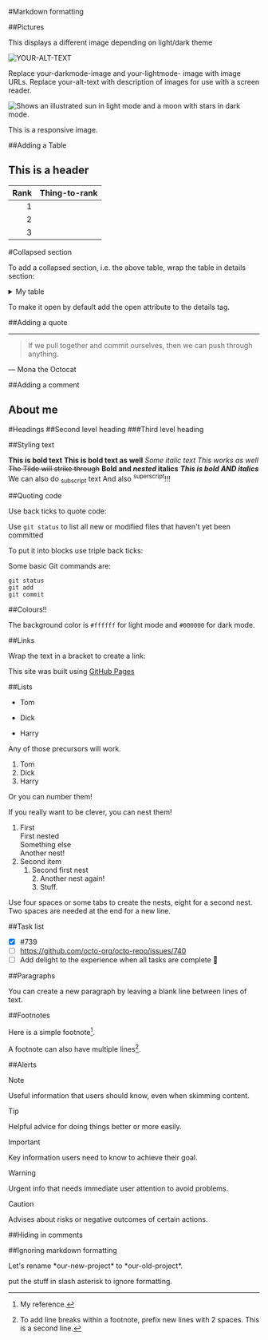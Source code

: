 #Markdown formatting

##Pictures

This displays a different image depending on light/dark theme

<picture>
 <source media="(prefers-color-scheme: dark)" srcset="YOUR-DARKMODE-IMAGE">
 <source media="(prefers-color-scheme: light)" srcset="YOUR-LIGHTMODE-IMAGE">
 <img alt="YOUR-ALT-TEXT" src="YOUR-DEFAULT-IMAGE">
</picture>

Replace your-darkmode-image and your-lightmode- image with image URLs.
Replace your-alt-text with description of images for use with a screen reader.

<picture>
  <source media="(prefers-color-scheme: dark)" srcset="https://user-images.githubusercontent.com/25423296/163456776-7f95b81a-f1ed-45f7-b7ab-8fa810d529fa.png">
  <source media="(prefers-color-scheme: light)" srcset="https://user-images.githubusercontent.com/25423296/163456779-a8556205-d0a5-45e2-ac17-42d089e3c3f8.png">
  <img alt="Shows an illustrated sun in light mode and a moon with stars in dark mode." src="https://user-images.githubusercontent.com/25423296/163456779-a8556205-d0a5-45e2-ac17-42d089e3c3f8.png">
</picture>

This is a responsive image.

##Adding a Table

## This is a header

| Rank  | Thing-to-rank |
|------:|---------------|
|      1|               |
|      2|               |
|      3|               |

#Collapsed section

To add a collapsed section, i.e. the above table, wrap the table in details section:

<details>
<summary>My table</summary>

## This is a header

| Rank  | Thing-to-rank |
|------:|---------------|
|      1|               |
|      2|               |
|      3|               |

</details>

To make it open by default add the open attribute to the details tag.

##Adding a quote

---
> If we pull together and commit ourselves, then we can push through anything.

— Mona the Octocat

##Adding a comment

## About me

<!-- TO DO: add more details about me later -->

#Headings
##Second level heading
###Third level heading

##Styling text

**This is bold text**
__This is bold text as well__
*Some italic text*
_This works as well_
~~The Tilde will strike through~~
**Bold and _nested_ italics**
***This is bold AND italics***
We can also do <sub>subscript</sub> text
And also <sup>superscript</sup>!!!

##Quoting code

Use back ticks to quote code:

Use `git status` to list all new or modified files that haven't yet been committed

To put it into blocks use triple back ticks:

Some basic Git commands are:
```
git status
git add
git commit
```

##Colours!!

The background color is `#ffffff` for light mode and `#000000` for dark mode.

##Links

Wrap the text in a bracket to create a link:

This site was built using [GitHub Pages](https://pages.github.com/)

##Lists

- Tom
* Dick
+ Harry

Any of those precursors will work.

1. Tom
2. Dick
3. Harry

Or you can number them!

If you really want to be clever, you can nest them!

1. First  
    First nested  
    Something else  
        Another nest!  
2. Second item  
    1. Second first nest  
        2. Another nest again!  
        3. Stuff.

Use four spaces or some tabs to create the nests, eight for a second nest. Two spaces are needed at the end for a new line.

##Task list

- [x] #739
- [ ] https://github.com/octo-org/octo-repo/issues/740
- [ ] Add delight to the experience when all tasks are complete :tada:

##Paragraphs

You can create a new paragraph by leaving a blank line between lines of text.

##Footnotes

Here is a simple footnote[^1].

A footnote can also have multiple lines[^2].

[^1]: My reference.
[^2]: To add line breaks within a footnote, prefix new lines with 2 spaces.
  This is a second line.

##Alerts

> [!NOTE]
> Useful information that users should know, even when skimming content.

> [!TIP]
> Helpful advice for doing things better or more easily.

> [!IMPORTANT]
> Key information users need to know to achieve their goal.

> [!WARNING]
> Urgent info that needs immediate user attention to avoid problems.

> [!CAUTION]
> Advises about risks or negative outcomes of certain actions.

##Hiding in comments

<!-- This content will not appear in the rendered Markdown -->

##Ignoring markdown formatting

Let's rename \*our-new-project\* to \*our-old-project\*.

put the stuff in slash asterisk to ignore formatting.